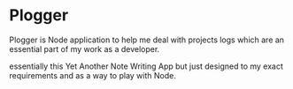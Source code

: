 Plogger
=======

Plogger is Node application to help me deal with projects logs which are an essential part of my work as a developer.

essentially this Yet Another Note Writing App but just designed to my exact requirements and as a way to play with Node.